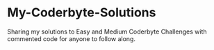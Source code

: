 # My-Coderbyte-Solutions
Sharing my solutions to Easy and Medium Coderbyte Challenges with commented code for anyone to follow along.
